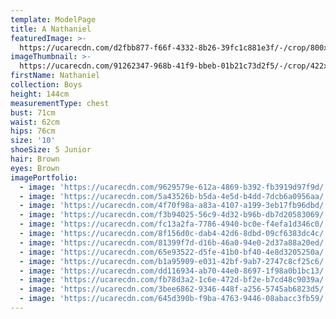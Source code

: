 ```yaml
---
template: ModelPage
title: A Nathaniel
featuredImage: >-
  https://ucarecdn.com/d2fbb877-f66f-4332-8b26-39fc1c881e3f/-/crop/800x501/0,46/-/preview/
imageThumbnail: >-
  https://ucarecdn.com/91262347-968b-41f9-bbeb-01b21c73d2f5/-/crop/422x564/281,81/-/preview/
firstName: Nathaniel
collection: Boys
height: 144cm
measurementType: chest
bust: 71cm
waist: 62cm
hips: 76cm
size: '10'
shoeSize: 5 Junior
hair: Brown
eyes: Brown
imagePortfolio:
  - image: 'https://ucarecdn.com/9629579e-612a-4869-b392-fb3919d97f9d/'
  - image: 'https://ucarecdn.com/5a43526b-b5da-4e5d-b4dd-7dcb6a0956aa/'
  - image: 'https://ucarecdn.com/4f70f98a-a83a-4107-a199-3eb17fb96dbd/'
  - image: 'https://ucarecdn.com/f3b94025-56c9-4d32-b96b-db7d20583069/'
  - image: 'https://ucarecdn.com/fc13a2fa-7786-4940-bc0e-f4efa1d346c0/'
  - image: 'https://ucarecdn.com/8f156d0c-dab4-42d6-8dbd-09cf6383dc4c/'
  - image: 'https://ucarecdn.com/81399f7d-d16b-46a0-94e0-2d37a88a20ed/'
  - image: 'https://ucarecdn.com/65e93522-d5fe-41b0-bf40-4e8d3205250a/'
  - image: 'https://ucarecdn.com/b1a95909-e031-42bf-9ab7-2747c8cf25c6/'
  - image: 'https://ucarecdn.com/dd116934-ab70-44e0-8697-1f98a0b1bc13/'
  - image: 'https://ucarecdn.com/fb78d3a2-1c6e-472d-bf2e-b7cd48c9039a/'
  - image: 'https://ucarecdn.com/3bee6862-9346-448f-a256-5745ab6823d5/'
  - image: 'https://ucarecdn.com/645d390b-f9ba-4763-9446-08abacc3fb59/'
---
```


